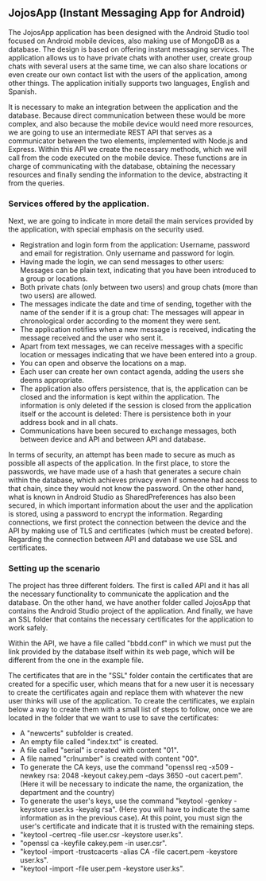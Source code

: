 ## JojosApp (Instant Messaging App for Android)
The JojosApp application has been designed with the Android Studio tool focused on Android mobile devices, also making use of MongoDB as a database. The design is based on offering instant messaging services. The application allows us to have private chats with another user, create group chats with several users at the same time, we can also share locations or even create our own contact list with the users of the application, among other things. The application initially supports two languages, English and Spanish.

It is necessary to make an integration between the application and the database. Because direct communication between these would be more complex, and also because the mobile device would need more resources, we are going to use an intermediate REST API that serves as a communicator between the two elements, implemented with Node.js and Express. Within this API we create the necessary methods, which we will call from the code executed on the mobile device. These functions are in charge of communicating with the database, obtaining the necessary resources and finally sending the information to the device, abstracting it from the queries.

### Services offered by the application.
Next, we are going to indicate in more detail the main services provided by the application, with special emphasis on the security used.

- Registration and login form from the application: Username, password and email for registration. Only username and password for login. 
- Having made the login, we can send messages to other users: Messages can be plain text, indicating that you have been introduced to a group or locations.
- Both private chats (only between two users) and group chats (more than two users) are allowed.
- The messages indicate the date and time of sending, together with the name of the sender if it is a group chat: The messages will appear in chronological order according to the moment they were sent.
- The application notifies when a new message is received, indicating the message received and the user who sent it.
- Apart from text messages, we can receive messages with a specific location or messages indicating that we have been entered into a group.
- You can open and observe the locations on a map.
- Each user can create her own contact agenda, adding the users she deems appropriate.
- The application also offers persistence, that is, the application can be closed and the information is kept within the application. The information is only deleted if the session is closed from the application itself or the account is deleted: There is persistence both in your address book and in all chats.
- Communications have been secured to exchange messages, both between device and API and between API and database.

In terms of security, an attempt has been made to secure as much as possible all aspects of the application. In the first place, to store the passwords, we have made use of a hash that generates a secure chain within the database, which achieves privacy even if someone had access to that chain, since they would not know the password. On the other hand, what is known in Android Studio as SharedPreferences has also been secured, in which important information about the user and the application is stored, using a password to encrypt the information. Regarding connections, we first protect the connection between the device and the API by making use of TLS and certificates (which must be created before). Regarding the connection between API and database we use SSL and certificates.

### Setting up the scenario

The project has three different folders. The first is called API and it has all the necessary functionality to communicate the application and the database. On the other hand, we have another folder called JojosApp that contains the Android Studio project of the application. And finally, we have an SSL folder that contains the necessary certificates for the application to work safely.

Within the API, we have a file called "bbdd.conf" in which we must put the link provided by the database itself within its web page, which will be different from the one in the example file.

The certificates that are in the "SSL" folder contain the certificates that are created for a specific user, which means that for a new user it is necessary to create the certificates again and replace them with whatever the new user thinks will use of the application. To create the certificates, we explain below a way to create them with a small list of steps to follow, once we are located in the folder that we want to use to save the certificates:

- A "newcerts" subfolder is created.
- An empty file called "index.txt" is created.
- A file called "serial" is created with content "01".
- A file named "crlnumber" is created with content "00".
- To generate the CA keys, use the command "openssl req -x509 -newkey rsa: 2048 -keyout cakey.pem -days 3650 -out cacert.pem". (Here it will be necessary to indicate the name, the organization, the department and the country)
- To generate the user's keys, use the command "keytool -genkey -keystore user.ks -keyalg rsa". (Here you will have to indicate the same information as in the previous case). At this point, you must sign the user's certificate and indicate that it is trusted with the remaining steps.
- "keytool -certreq -file user.csr -keystore user.ks".
- "openssl ca -keyfile cakey.pem -in user.csr".
- "keytool -import -trustcacerts -alias CA -file cacert.pem -keystore user.ks".
- "keytool -import -file user.pem -keystore user.ks".